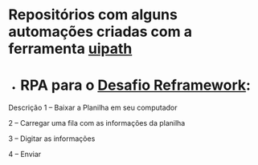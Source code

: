 # Repositórios com alguns automações criadas com a ferramenta [uipath](https://www.uipath.com/)

- # RPA para o [Desafio Reframework](https://mestrerpa.com.br/desafio-reframework/):
Descrição 
1 – Baixar a Planilha em seu computador

2 – Carregar uma fila com as informações da planilha

3 – Digitar as informações

4 – Enviar
